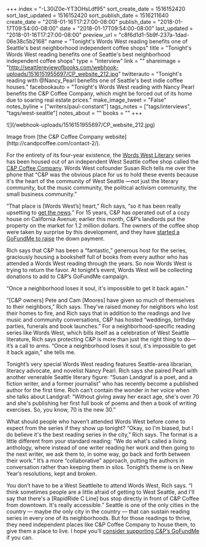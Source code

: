 +++
index = "-L30iZ0e-YT3OHsLdf95"
sort_create_date = 1516152420
sort_last_updated = 1516152420
sort_publish_date = 1516211640
create_date = "2018-01-16T17:27:00-08:00"
publish_date = "2018-01-17T09:54:00-08:00"
date = "2018-01-17T09:54:00-08:00"
last_updated = "2018-01-16T17:27:00-08:00"
preview_url = "c8f6d1d1-5b9f-237a-1dad-06e38c5b2168"
name = "Tonight's Words West reading benefits one of Seattle's best neighborhood independent coffee shops"
title = "Tonight's Words West reading benefits one of Seattle's best neighborhood independent coffee shops"
type = "Interview"
link = ""
shareimage = "http://seattlereviewofbooks.com/webhook-uploads/1516151955697/CP_website_212.jpg"
twitterauto = "Tonight's reading with @Nancy_Pearl benefits one of Seattle's best indie coffee houses."
facebookauto = "Tonight's Words West reading with Nancy Pearl benefits the C&P Coffee Company, which might be forced out of its home due to soaring real estate prices."
make_image_tweet = "False"
notes_byline = ["writers/paul-constant"]
tags_notes = ["tags/interviews", "tags/west-seattle"]
notes_about = ""
books = ""
+++
<p class="image">![](/webhook-uploads/1516151955697/CP_website_212.jpg)</p>
<p class="intro">Image from [the C&P Coffee Company website](http://candpcoffee.com/contact-2/).</p>

For the entirety of its four-year existence, the [Words West Literary]( https://wordswestliterary.weebly.com/) series has been housed out of an independent West Seattle coffee shop called the [C&P Coffee Company](http://candpcoffee.com/). Words West cofounder Susan Rich tells me over the phone that “C&P was the obvious place for us to hold these events because it's the heart of the community of West Seattle —not just the literary community, but the music community, the political activism community, the small business community.”

“That place is [Words West’s] heart,” Rich says, “so it has been really upsetting to [get the news](http://westseattleblog.com/2018/01/c-p-coffee-companys-owners-scrambling-after-landlord-puts-site-up-for-sale-as-terrific-development-opportunity/).” For 15 years, C&P has operated out of a cozy house on California Avenue; earlier this month, C&P’s landlords put the property on the market for 1.2 million dollars. The owners of the coffee shop were taken by surprise by this development, and they have [started a GoFundMe to raise](https://www.gofundme.com/saving-c-amp-p-coffee) the down payment.

Rich says that C&P has been a “fantastic,” generous host for the series, graciously housing a bookshelf full of books from every author who has attended a Words West reading through the years. So now Words West is trying to return the favor. At tonight’s event, Words West will be collecting donations to add to C&P’s GoFundMe campaign.

<p class="pull-quote">“Once a neighborhood loses it soul, it's impossible to get it back again.”</p>

“[C&P owners] Pete and Cam [Moores] have given so much of themselves to their neighbors,” Rich says. They’ve raised money for neighbors who lost their homes to fire, and Rich says that in addition to the readings and live music and community conversations, C&P has hosted “weddings, birthday parties, funerals and book launches.” For a neighborhood-specific reading series like Words West, which bills itself as a celebration of West Seattle literature, Rich says protecting C&P is more than just the right thing to do—it’s a call to arms. “Once a neighborhood loses it soul, it's impossible to get it back again,” she tells me.

Tonight’s very special Words West reading features Seattle-area librarian, literacy advocate, and novelist Nancy Pearl. Rich says she paired Pearl with another venerable Seattle literary figure: “Susan Landgraf is a poet, and a fiction writer, and a former journalist” who has recently become a published author for the first time. Rich can’t contain the wonder in her voice when she talks about Landgraf: “Without giving away her exact age, she's over 70 and she's publishing her first full book of poems and then a book of writing exercises. So, you know, 70 is the new 30.” 

What should people who haven’t attended Words West before come to expect from the series if they show up tonight? “Okay, so I'm biased, but I do believe it's the best reading series in the city,” Rich says. The format is a little different from your standard reading: “We do what's called a living anthology, where instead of one writer reading her work and then going to the next writer, we ask them to, in some way, go back and forth between their work.” It’s a more “collaborative” approach, putting the authors in conversation rather than keeping them in silos. Tonight’s theme is on New Year’s resolutions, kept and broken. 

You don’t have to be a West Seattleite to attend Words West, Rich says. “I think sometimes people are a little afraid of getting to West Seattle, and I'll say that there's a [RapidRide C Line] bus stop directly in front of C&P Coffee from downtown. It's really accessible.” Seattle is one of the only cities in the country — maybe *the* only city in the country — that can sustain reading series in every one of its neighborhoods. But for those readings to thrive, they need independent places like C&P Coffee Company to house them, to give them a place to live. I hope you’ll [consider supporting C&P’s GoFundMe](https://www.gofundme.com/saving-c-amp-p-coffee) if you can.